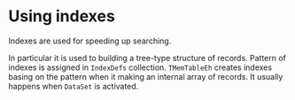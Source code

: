 # Using indexes


Indexes are used for speeding up searching. 

In particular it is used to building a tree-type structure of records. Pattern of indexes is assigned in `IndexDefs` collection. `TMemTableEh` creates indexes basing on the pattern when it making an internal array of records. It usually happens when `DataSet` is activated.